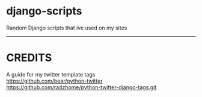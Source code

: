 # django-scripts
Random Django scripts that ive used on my sites


---------------------------------------------------
# CREDITS
A guide for my twitter template tags  
https://github.com/bear/python-twitter
https://github.com/radzhome/python-twitter-django-tags.git
